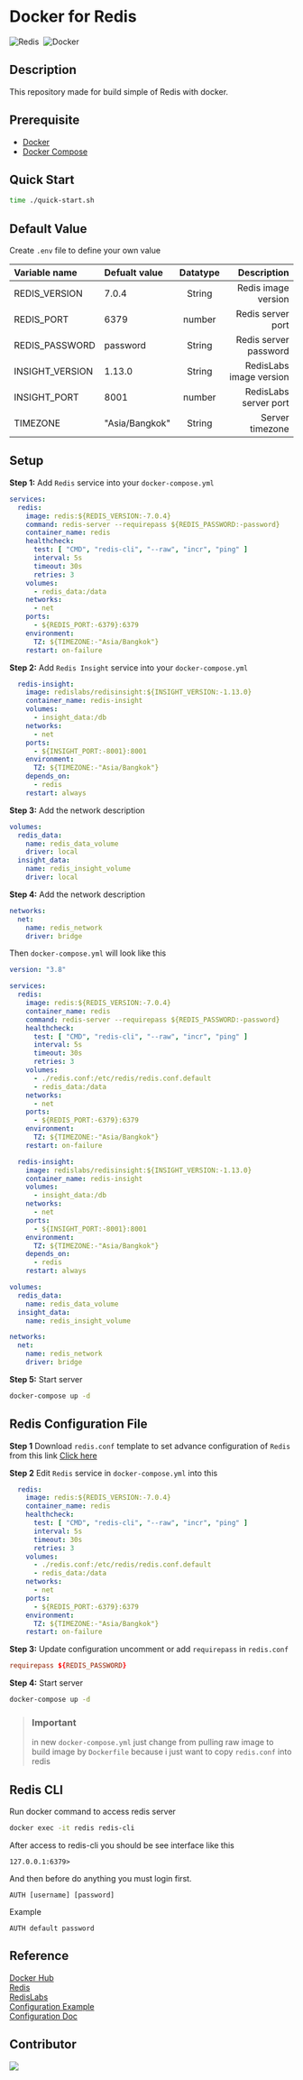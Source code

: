 # Docker for Redis
<img alt="Redis" src="https://img.shields.io/badge/Redis-DC382D?&style=flat&logo=redis&logoColor=FFFFFF">&nbsp;
<img alt="Docker" src="https://img.shields.io/badge/Docker-2496ED?&style=flat&logo=docker&logoColor=ffffff">&nbsp;

## Description
This repository made for build simple of Redis with docker.

## Prerequisite
* [Docker](https://docs.docker.com/engine/install/ubuntu/)
* [Docker Compose](https://docs.docker.com/compose/install/)

## Quick Start
```bash
time ./quick-start.sh
```

## Default Value
Create `.env` file to define your own value

| Variable name | Defualt value | Datatype | Description |
|:--------------|:--------------|:--------:|------------:|
| REDIS_VERSION | 7.0.4 | String | Redis image version |
| REDIS_PORT | 6379 | number | Redis server port |
| REDIS_PASSWORD | password | String | Redis server password |
| INSIGHT_VERSION | 1.13.0 | String | RedisLabs image version |
| INSIGHT_PORT | 8001 | number | RedisLabs server port |
| TIMEZONE | "Asia/Bangkok" | String | Server timezone |

## Setup

**Step 1:** Add `Redis` service into your `docker-compose.yml`
```yaml
services:
  redis:
    image: redis:${REDIS_VERSION:-7.0.4}
    command: redis-server --requirepass ${REDIS_PASSWORD:-password}
    container_name: redis
    healthcheck:
      test: [ "CMD", "redis-cli", "--raw", "incr", "ping" ]
      interval: 5s
      timeout: 30s
      retries: 3
    volumes:
      - redis_data:/data
    networks:
      - net
    ports:
      - ${REDIS_PORT:-6379}:6379
    environment:
      TZ: ${TIMEZONE:-"Asia/Bangkok"}
    restart: on-failure
```

**Step 2:** Add `Redis Insight` service into your `docker-compose.yml`
```yaml
  redis-insight:
    image: redislabs/redisinsight:${INSIGHT_VERSION:-1.13.0}
    container_name: redis-insight
    volumes:
      - insight_data:/db
    networks:
      - net
    ports:
      - ${INSIGHT_PORT:-8001}:8001
    environment:
      TZ: ${TIMEZONE:-"Asia/Bangkok"}
    depends_on:
      - redis
    restart: always
```

**Step 3:** Add the network description
```yaml
volumes:
  redis_data:
    name: redis_data_volume
    driver: local
  insight_data:
    name: redis_insight_volume
    driver: local
```

**Step 4:** Add the network description
```yaml
networks:
  net:
    name: redis_network
    driver: bridge
```

Then `docker-compose.yml` will look like this
```yaml
version: "3.8"

services:
  redis:
    image: redis:${REDIS_VERSION:-7.0.4}
    container_name: redis
    command: redis-server --requirepass ${REDIS_PASSWORD:-password}
    healthcheck:
      test: [ "CMD", "redis-cli", "--raw", "incr", "ping" ]
      interval: 5s
      timeout: 30s
      retries: 3
    volumes:
      - ./redis.conf:/etc/redis/redis.conf.default
      - redis_data:/data
    networks:
      - net
    ports:
      - ${REDIS_PORT:-6379}:6379
    environment:
      TZ: ${TIMEZONE:-"Asia/Bangkok"}
    restart: on-failure

  redis-insight:
    image: redislabs/redisinsight:${INSIGHT_VERSION:-1.13.0}
    container_name: redis-insight
    volumes:
      - insight_data:/db
    networks:
      - net
    ports:
      - ${INSIGHT_PORT:-8001}:8001
    environment:
      TZ: ${TIMEZONE:-"Asia/Bangkok"}
    depends_on:
      - redis
    restart: always

volumes:
  redis_data:
    name: redis_data_volume
  insight_data:
    name: redis_insight_volume

networks:
  net:
    name: redis_network
    driver: bridge

```

**Step 5:** Start server
```bash
docker-compose up -d
```

## Redis Configuration File
**Step 1** Download `redis.conf` template to set advance configuration of `Redis` from this link [Click here](https://redis.io/docs/management/config-file/)

**Step 2** Edit `Redis` service in `docker-compose.yml` into this
```yaml
  redis:
    image: redis:${REDIS_VERSION:-7.0.4}
    container_name: redis
    healthcheck:
      test: [ "CMD", "redis-cli", "--raw", "incr", "ping" ]
      interval: 5s
      timeout: 30s
      retries: 3
    volumes:
      - ./redis.conf:/etc/redis/redis.conf.default
      - redis_data:/data
    networks:
      - net
    ports:
      - ${REDIS_PORT:-6379}:6379
    environment:
      TZ: ${TIMEZONE:-"Asia/Bangkok"}
    restart: on-failure
```
**Step 3:** Update configuration uncomment or add `requirepass` in `redis.conf`

```redis.conf
requirepass ${REDIS_PASSWORD}
```

**Step 4:** Start server
```bash
docker-compose up -d
```
> ### **Important** 
> in new `docker-compose.yml` just change from pulling raw image to build image by `Dockerfile` because i just want to copy `redis.conf` into redis

## Redis CLI
Run docker command to access redis server
```bash
docker exec -it redis redis-cli
```
After access to redis-cli you should be see interface like this
```
127.0.0.1:6379>
```
And then before do anything you must login first.
```
AUTH [username] [password]
```
Example
```
AUTH default password
```

## Reference
[Docker Hub](https://hub.docker.com/_/redis)<br>
[Redis](https://redis.io/commands)<br>
[RedisLabs](https://docs.redislabs.com/latest/ri/installing/install-docker/)<br>
[Configuration Example](https://redis.io/docs/management/config-file/)<br>
[Configuration Doc](https://redis.io/topics/config)

## Contributor
<a href="https://github.com/Harin3Bone"><img src="https://img.shields.io/badge/Harin3Bone-181717?style=flat&logo=github&logoColor=ffffff"></a>
